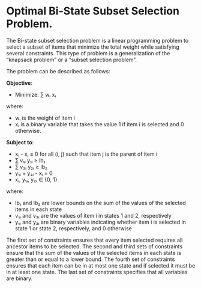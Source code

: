 # Optimal Bi-State Subset Selection Problem.

The Bi-state subset selection problem is a linear programming problem to select a subset of items that minimize the total weight while satisfying several constraints. This type of problem is a generalization of the “knapsack problem” or a “subset selection problem”.

The problem can be described as follows:

**Objective**:
  - Minimize: ∑ wᵢ xᵢ

where:
  - wᵢ is the weight of item i
  - xᵢ is a binary variable that takes the value 1 if item i is selected and 0
    otherwise.

**Subject to**:
  - xᵢ - xⱼ ≤ 0 for all (i, j) such that item j is the parent of item i
  - ∑ v₁ᵢ y₁ᵢ ≥ lb₁
  - ∑ v₂ᵢ y₂ᵢ ≥ lb₂
  - y₁ᵢ + y₂ᵢ - xᵢ = 0
  - xᵢ, y₁ᵢ, y₂ᵢ ∈ {0, 1}

where:
  - lb₁ and lb₂ are lower bounds on the sum of the values of the selected items
    in each state
  - v₁ᵢ and v₂ᵢ are the values of item i in states 1 and 2, respectively
  - y₁ᵢ and y₂ᵢ are binary variables indicating whether item i is selected in 
    state 1 or state 2, respectively, and 0 otherwise


The first set of constraints ensures that every item selected requires all ancestor items to be selected. The second and third sets of constraints ensure that the sum of the values of the selected items in each state is greater than or equal to a lower bound. The fourth set of constraints ensures that each item can be in at most one state and if selected it must be in at least one state. The last set of constraints specifies that all variables are binary.
